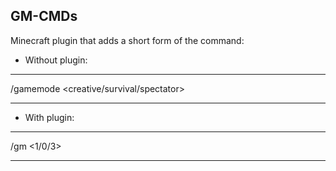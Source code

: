 **GM-CMDs**
---

Minecraft plugin that adds a short form of the command:

* Without plugin:
***
/gamemode <creative/survival/spectator>
***

* With plugin:

***
/gm <1/0/3>
***
